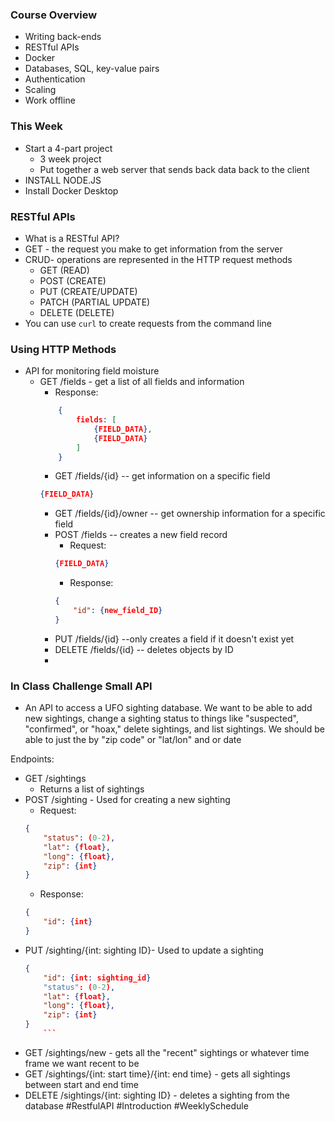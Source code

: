 ### Course Overview
* Writing back-ends
* RESTful APIs
* Docker
* Databases, SQL, key-value pairs
* Authentication
* Scaling
* Work offline
### This Week
* Start a 4-part project
	* 3 week project
	* Put together a web server that sends back data back to the client
* INSTALL NODE.JS
* Install Docker Desktop
### RESTful APIs
* What is a RESTful API?
* GET - the request you make to get information from the server
* CRUD- operations are represented in the HTTP request methods
	* GET (READ)
	* POST (CREATE)
	* PUT (CREATE/UPDATE)
	* PATCH (PARTIAL UPDATE)
	* DELETE (DELETE)
* You can use `curl` to create requests from the command line
### Using HTTP Methods

* API for monitoring field moisture
	* GET /fields - get a list of all fields and information
		* Response: 
		```json
			{
				fields: [
					{FIELD_DATA},
					{FIELD_DATA}
				]
			}
		```
		* GET /fields/{id} -- get information on a specific field
		```json
		{FIELD_DATA}
		```
		* GET /fields/{id}/owner -- get ownership information for a specific field
		* POST /fields -- creates a new field record
			* Request: 
			```JSON
			{FIELD_DATA}
			```
			* Response:
			```json
			{
				"id": {new_field_ID}
			}
			```
		* PUT /fields/{id} --only creates a field if it doesn't exist yet
		* DELETE /fields/{id} -- deletes objects by ID
		* 

### In Class Challenge Small API
* An API to access a UFO sighting database. We want to be able to add new sightings, change a sighting status to things like "suspected", "confirmed", or "hoax," delete sightings, and list sightings. We should be able to just the by "zip code" or "lat/lon" and or date


Endpoints:
* GET /sightings 
	* Returns a list of sightings
* POST /sighting - Used for creating a new sighting
	* Request: 
	```json
	{
		"status": (0-2),
		"lat": {float},
		"long": {float},
		"zip": {int}
	}
	```
	* Response:
	```json
	{
		"id": {int}
	}
	```
* PUT /sighting/{int: sighting ID}- Used to update a sighting 
	```json
	{
		"id": {int: sighting_id}
		"status": (0-2),
		"lat": {float},
		"long": {float},
		"zip": {int}
	}
		```
* GET /sightings/new - gets all the "recent" sightings or whatever time frame we want recent to be
* GET /sightings/{int: start time}/{int: end time} - gets all sightings between start and end time
* DELETE /sightings/{int: sighting ID} - deletes a sighting from the database
#RestfulAPI #Introduction #WeeklySchedule